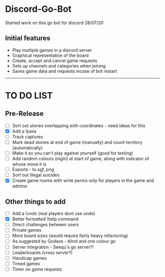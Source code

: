 # Discord-Go-Bot

Started work on this go bot for discord 28/07/20

## Initial features 
* Play multiple games in a discord server
* Graphical representation of the board
* Create, accept and cancel game requests
* Sets up channels and categories when joining
* Saves game data and requests incase of bot restart
---
# TO DO LIST
## Pre-Release
- [ ] Sort out stones overlapping with coordinates - need ideas for this
- [x] Add a !pass
- [ ] Track captures
- [ ] Mark dead stones at end of game (manually) and count territory (automatically)
- [ ] Make it so you can't play against yourself (good for testing)
- [ ] Add random colours (nigiri) at start of game, along with indicator of whose move it is
- [ ] Exports - to sgf, png
- [ ] Sort out illegal suicides
- [x] Create game rooms with write perms only for players in the game and admins
## Other things to add
- [ ] Add a !undo (real players dont use undo)
- [x] Better formatted !help command
- [ ] Direct challenges between users
- [ ] Private games
- [ ] More board sizes (would require fairly heavy refactoring)
- [ ] As suggested by Godave - blind and one colour go
- [ ] Server integration - Seequ's go server?!
- [ ] Leaderboards (cross server?)
- [ ] Handicap games
- [ ] Timed games
- [ ] Timer on game requests
